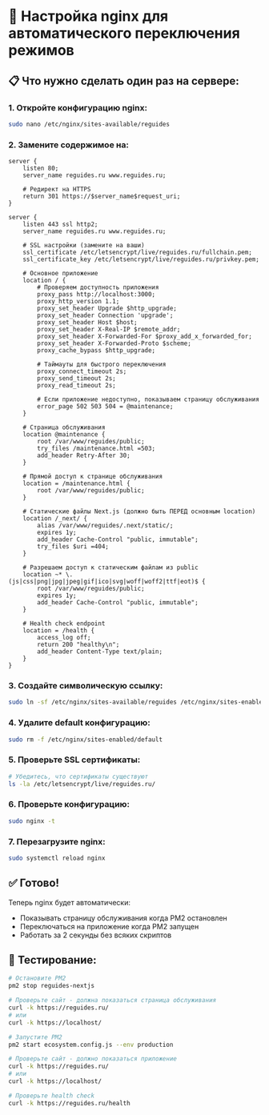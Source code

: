 # 🔧 Настройка nginx для автоматического переключения режимов

## **📋 Что нужно сделать один раз на сервере:**

### **1. Откройте конфигурацию nginx:**
```bash
sudo nano /etc/nginx/sites-available/reguides
```

### **2. Замените содержимое на:**
```nginx
server {
    listen 80;
    server_name reguides.ru www.reguides.ru;
    
    # Редирект на HTTPS
    return 301 https://$server_name$request_uri;
}

server {
    listen 443 ssl http2;
    server_name reguides.ru www.reguides.ru;
    
    # SSL настройки (замените на ваши)
    ssl_certificate /etc/letsencrypt/live/reguides.ru/fullchain.pem;
    ssl_certificate_key /etc/letsencrypt/live/reguides.ru/privkey.pem;
    
    # Основное приложение
    location / {
        # Проверяем доступность приложения
        proxy_pass http://localhost:3000;
        proxy_http_version 1.1;
        proxy_set_header Upgrade $http_upgrade;
        proxy_set_header Connection 'upgrade';
        proxy_set_header Host $host;
        proxy_set_header X-Real-IP $remote_addr;
        proxy_set_header X-Forwarded-For $proxy_add_x_forwarded_for;
        proxy_set_header X-Forwarded-Proto $scheme;
        proxy_cache_bypass $http_upgrade;
        
        # Таймауты для быстрого переключения
        proxy_connect_timeout 2s;
        proxy_send_timeout 2s;
        proxy_read_timeout 2s;
        
        # Если приложение недоступно, показываем страницу обслуживания
        error_page 502 503 504 = @maintenance;
    }

    # Страница обслуживания
    location @maintenance {
        root /var/www/reguides/public;
        try_files /maintenance.html =503;
        add_header Retry-After 30;
    }

    # Прямой доступ к странице обслуживания
    location = /maintenance.html {
        root /var/www/reguides/public;
    }

    # Статические файлы Next.js (должно быть ПЕРЕД основным location)
    location /_next/ {
        alias /var/www/reguides/.next/static/;
        expires 1y;
        add_header Cache-Control "public, immutable";
        try_files $uri =404;
    }

    # Разрешаем доступ к статическим файлам из public
    location ~* \.(js|css|png|jpg|jpeg|gif|ico|svg|woff|woff2|ttf|eot)$ {
        root /var/www/reguides/public;
        expires 1y;
        add_header Cache-Control "public, immutable";
    }

    # Health check endpoint
    location = /health {
        access_log off;
        return 200 "healthy\n";
        add_header Content-Type text/plain;
    }
}
```

### **3. Создайте символическую ссылку:**
```bash
sudo ln -sf /etc/nginx/sites-available/reguides /etc/nginx/sites-enabled/reguides
```

### **4. Удалите default конфигурацию:**
```bash
sudo rm -f /etc/nginx/sites-enabled/default
```

### **5. Проверьте SSL сертификаты:**
```bash
# Убедитесь, что сертификаты существуют
ls -la /etc/letsencrypt/live/reguides.ru/
```

### **6. Проверьте конфигурацию:**
```bash
sudo nginx -t
```

### **7. Перезагрузите nginx:**
```bash
sudo systemctl reload nginx
```

## **✅ Готово!**

Теперь nginx будет автоматически:
- Показывать страницу обслуживания когда PM2 остановлен
- Переключаться на приложение когда PM2 запущен
- Работать за 2 секунды без всяких скриптов

## **🧪 Тестирование:**

```bash
# Остановите PM2
pm2 stop reguides-nextjs

# Проверьте сайт - должна показаться страница обслуживания
curl -k https://reguides.ru/
# или
curl -k https://localhost/

# Запустите PM2
pm2 start ecosystem.config.js --env production

# Проверьте сайт - должно показаться приложение
curl -k https://reguides.ru/
# или
curl -k https://localhost/

# Проверьте health check
curl -k https://reguides.ru/health
```
